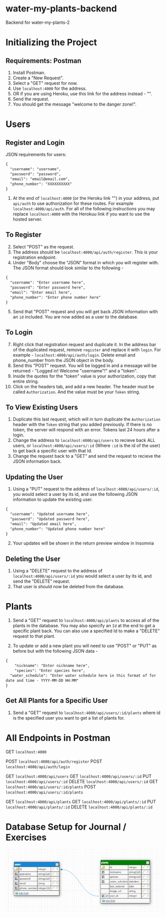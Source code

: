 # water-my-plants-backend
Backend for water-my-plants-2

# Initializing the Project
## Requirements: Postman

1) Install Postman.
2) Create a "New Request".
3) Select a "GET" request for now.
4) Use `localhost:4000` for the address.
5) OR if you are using Heroku, use this link for the address instead - "".
6) Send the request.
7) You should get the message "welcome to the danger zone!".

# Users
## Register and Login

JSON requirements for users:
```
{
  "username": "username",
  "password": "password",
  "email": "email@email.com",
  "phone_number": "XXXXXXXXXX"
}
```

1) At the end of `localhost:4000` (or the Heroku link "") in your address, put `api/auth` to use authorization for these routes. For example `localhost:4000/api/auth`.
For all of the following instructions you may replace `localhost:4000` with the Herokuu link if you want to use the hosted server.

## To Register

2) Select "POST" as the request.
3) The address should be `localhost:4000/api/auth/register`. This is your registration endpoint.
4) Under "Body" choose the "JSON" format in which you will register with. The JSON format should look similar to the following -
```
{
  "username": "Enter username here",
  "password": "Enter password here",
  "email": "Enter email here",
  "phone_number": "Enter phone number here"
}
```
5) Send that "POST" request and you will get back JSON information with an `id` included. You are now added as a user to the database.

## To Login

7) Right click that registration request and duplicate it. In the address bar of the duplicated request, remove `register` and replace it with `login`. For example - `localhost:4000/api/auth/login`. Delete email and phone_number from the JSON object in the body.
8) Send this "POST" request. You will be logged in and a message will be returned - "Logged in! Welcome "username"!" and a "token".
9) Inside the quotes for the "token" value is your authorization, copy that entire string.
10) Click on the headers tab, and add a new header. The header must be called
`Authorization`. And the value must be your `Token` string.

## To View Existing Users

1) Duplicate this last request, which will in turn duplicate the `Authorization` header with the `Token` string that you added previously. If there is no token, the server will respond with an error. Tokens last 24 hours after a login.
2) Change the address to `localhost:4000/api/users` to recieve back ALL users, or `localhost:4000/api/users/:id` (Where `:id` is the id of the user) to get back a specific user with that Id.
3) Change the request back to a "GET" and send the request to recieve the JSON information back. 

## Updating the User

1) Using a "PUT" request to the address of `localhost:4000/api/users/:id`, you would select a user by its id, and use the following JSON information to update the existing user.
```
{
  "username": "Updated username here",
  "password": "Updated password here",
  "email": "Updated email here",
  "phone_number": "Updated phone number here"
}
```
2) Your updates will be shown in the return preview window in Insomnia

## Deleting the User

1) Using a "DELETE" request to the address of `localhost:4000/api/users/:id` you would select a user by its id, and send the "DELETE" request. 
2) That user is should now be deleted from the database.

# Plants

1) Send a "GET" request to `localhost:4000/api/plants` to access all of the plants in the database. You may also speicify an `Id` at the end to get a specific plant back. You can also use a specified Id to make a "DELETE" request to that plant.

2) To update or add a new plant you will need to use "POST" or "PUT" as before but with the following JSON data -
```
{
	"nickname": "Enter nickname here",
	"species": "Enter species here",
  "water_schedule": "Enter water schedule here in this format of for date and time - YYYY-MM-DD HH:MM"
}
```

## Get All Plants for a Specific User

1) Send a "GET" request to `localhost:4000/api/users/:id/plants` where id is the specified user you want to get a list of plants for.

# All Endpoints in Postman

GET `localhost:4000`

POST `localhost:4000/api/auth/register`
POST `localhost:4000/api/auth/login`

GET `localhost:4000/api/users`
GET `localhost:4000/api/users/:id`
PUT `localhost:4000/api/users/:id`
DELETE `localhost:4000/api/users/:id`
GET `localhost:4000/api/users/:id/plants`
POST `localhost:4000/api/users/:id/plants`

GET `localhost:4000/api/plants`
GET `localhost:4000/api/plants/:id`
PUT `localhost:4000/api/plants/:id`
DELETE `localhost:4000/api/plants/:id`

# Database Setup for Journal / Exercises

![Screenshot](table-schema.PNG)